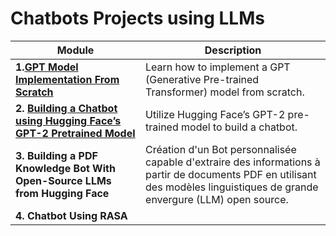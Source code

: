 
# Chatbots Projects using LLMs



| Module                                                  | Description                                                                                                                                                                                   |
|---------------------------------------------------------|-----------------------------------------------------------------------------------------------------------------------------------------------------------------------------------------------|
| **1.[GPT Model Implementation From Scratch](https://github.com/kplr-training/LLMs-Bots/tree/main/1-GPT%20Model%20From%20screatch)**             | Learn how to implement a GPT (Generative Pre-trained Transformer) model from scratch.                                                                                                       |
| **2. [Building a Chatbot using Hugging Face’s GPT-2 Pretrained Model](https://github.com/kplr-training/LLMs-Bots/tree/main/2-Chatbot%20Using%20Rasa)** | Utilize Hugging Face’s GPT-2 pre-trained model to build a chatbot.                                                                                                                            |
| **3. Building a PDF Knowledge Bot With Open-Source LLMs from Hugging Face** | Création d'un Bot personnalisée capable d'extraire des informations à partir de documents PDF en utilisant des modèles linguistiques de grande envergure (LLM) open source.|
| **4. Chatbot Using RASA** |
